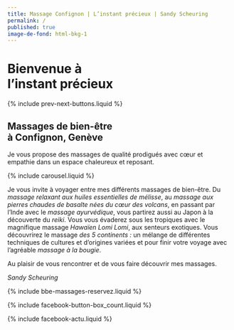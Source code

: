```yaml
---
title: Massage Confignon | L’instant précieux | Sandy Scheuring
permalink: /
published: true
image-de-fond: html-bkg-1
---
```


# Bienvenue à<br>l’instant précieux

{% include prev-next-buttons.liquid %}

## Massages de bien-être<br>à Confignon, Genève

Je vous propose des massages de qualité prodigués avec cœur et empathie dans un espace chaleureux et reposant.

{% include carousel.liquid %}

Je vous invite à voyager entre mes différents massages de bien-être. Du *massage relaxant aux huiles essentielles de mélisse*, au *massage aux pierres chaudes de basalte nées du cœur des volcans*, en passant par l’Inde avec le *massage ayurvédique*, vous partirez aussi au Japon à la découverte du *reiki*. Vous vous évaderez sous les tropiques avec le magnifique massage *Hawaïen Lomi Lomi*, aux senteurs exotiques. Vous découvrirez le massage *des 5 continents :* un mélange de différentes techniques de cultures et d’origines variées et pour finir votre voyage avec l’agréable *massage à la bougie*.

Au plaisir de vous rencontrer et de vous faire découvrir mes massages.

*Sandy Scheuring*

{% include bbe-massages-reservez.liquid %}

{% include facebook-button-box_count.liquid %}

{% include facebook-actu.liquid %}
